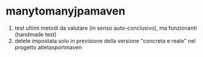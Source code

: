 # manytomanyjpamaven
1) test ultimi metodi da valutare (in senso auto-conclusivo), ma funzionanti (handmade test)
2) delete impostata solo in previsione della versione "concreta e reale" nel progetto atletasportmaven
